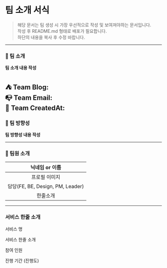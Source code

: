 # 팀 소개 서식
> 해당 문서는 팀 생성 시 가장 우선적으로 작성 및 보여져야하는 문서입니다.<br>
> 작성 후 README.md 형태로 배포가 필요합니다.<br>
> 하단의 내용을 복사 후 수정 바랍니다.

---

### 📖️️ 팀 소개

**팀 소개 내용 작성**


⛺ **Team Blog**: <br>
📭 **Team Email**: <br>
🎂 **Team CreatedAt**: <br> 
---

### 🚀 팀 방향성

**팀 방향성 내용 작성**

---

### 📌 팀원 소개

|           닉네임 or 이름            |
|:------------------------------:|
|            프로필 이미지             |
| 담당(FE, BE, Design, PM, Leader) |
|              한줄소개              |

---

### 서비스 한줄 소개

서비스 명

서비스 한줄 소개

참여 인원

진행 기간 (진행도)
